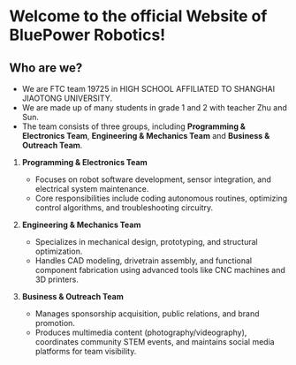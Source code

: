 # Welcome to the official Website of BluePower Robotics!
## Who are we?
- We are FTC team 19725 in HIGH SCHOOL AFFILIATED TO SHANGHAI JIAOTONG UNIVERSITY.
- We are made up of many students in grade 1 and 2 with teacher Zhu and Sun.
- The team consists of three groups, including **Programming & Electronics Team**, **Engineering & Mechanics Team** and **Business & Outreach Team**.  
1. **Programming & Electronics Team**  
   - Focuses on robot software development, sensor integration, and electrical system maintenance.  
   - Core responsibilities include coding autonomous routines, optimizing control algorithms, and troubleshooting circuitry.

2. **Engineering & Mechanics Team**  
   - Specializes in mechanical design, prototyping, and structural optimization.  
   - Handles CAD modeling, drivetrain assembly, and functional component fabrication using advanced tools like CNC machines and 3D printers.

3. **Business & Outreach Team**  
   - Manages sponsorship acquisition, public relations, and brand promotion.  
   - Produces multimedia content (photography/videography), coordinates community STEM events, and maintains social media platforms for team visibility.